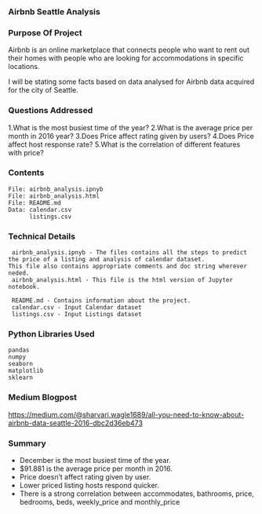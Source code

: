 ### Airbnb Seattle Analysis

###  Purpose Of Project

Airbnb is an online marketplace that connects people who want to rent out their homes with people who are looking for accommodations in specific locations.

I will be stating some facts based on data analysed for Airbnb data acquired for the city of Seattle.


### Questions Addressed

1.What is the most busiest time of the year?
2.What is the average price per month in 2016 year?
3.Does Price affect rating given by users?
4.Does Price affect host response rate?
5.What is the correlation of different features with price?

### Contents
    
    File: airbnb_analysis.ipnyb 
    File: airbnb_analysis.html 
    File: README.md
    Data: calendar.csv
          listings.csv

### Technical Details 
     airbnb_analysis.ipnyb - The files contains all the steps to predict the price of a listing and analysis of calendar dataset.                                   This file also contains appropriate comments and doc string wherever neded.
     airbnb_analysis.html - This file is the html version of Jupyter notebook.
     
     README.md - Contains information about the project.
     calendar.csv - Input Calendar dataset
     listings.csv - Input Listings dataset


### Python Libraries Used
    pandas
    numpy
    seaborn
    matplotlib
    sklearn
          
###  Medium Blogpost
https://medium.com/@sharvari.wagle1689/all-you-need-to-know-about-airbnb-data-seattle-2016-dbc2d36eb473


###  Summary
-	December is the most busiest time of the year.
-	$91.881 is the average price per month in 2016.
-	Price doesn’t affect rating given by user.
-	Lower priced listing hosts respond quicker.
-	There is a strong correlation between accommodates, bathrooms, price, bedrooms, beds, weekly_price and monthly_price

